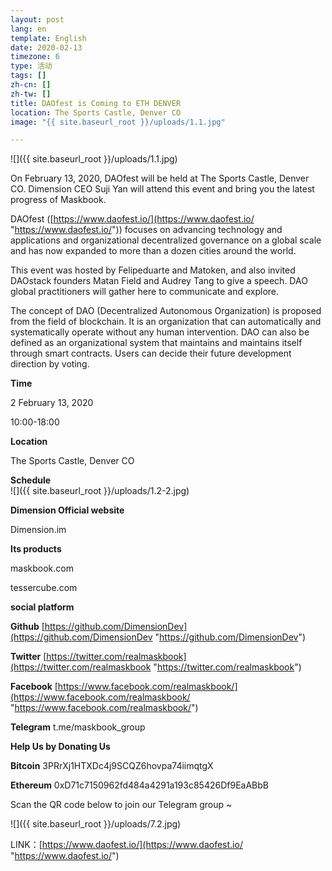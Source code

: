```yaml
---
layout: post
lang: en
template: English
date: 2020-02-13
timezone: 6
type: 活动
tags: []
zh-cn: []
zh-tw: []
title: DAOfest is Coming to ETH DENVER
location: The Sports Castle, Denver CO
image: "{{ site.baseurl_root }}/uploads/1.1.jpg"

---
```

![]({{ site.baseurl_root }}/uploads/1.1.jpg)

On February 13, 2020, DAOfest will be held at The Sports Castle, Denver CO. Dimension CEO Suji Yan will attend this event and bring you the latest progress of Maskbook.

DAOfest ([https://www.daofest.io/](https://www.daofest.io/ "https://www.daofest.io/")) focuses on advancing technology and applications and organizational decentralized governance on a global scale and has now expanded to more than a dozen cities around the world.

This event was hosted by Felipeduarte and Matoken, and also invited DAOstack founders Matan Field and Audrey Tang to give a speech. DAO global practitioners will gather here to communicate and explore.

The concept of DAO (Decentralized Autonomous Organization) is proposed from the field of blockchain. It is an organization that can automatically and systematically operate without any human intervention. DAO can also be defined as an organizational system that maintains and maintains itself through smart contracts. Users can decide their future development direction by voting.

**Time**

2 February 13, 2020

10:00-18:00

**Location**

The Sports Castle, Denver CO

**Schedule**  
![]({{ site.baseurl_root }}/uploads/1.2-2.jpg)

**Dimension Official website**

Dimension.im

**Its products**

maskbook.com

tessercube.com

**social platform**

**Github** [https://github.com/DimensionDev](https://github.com/DimensionDev "https://github.com/DimensionDev")

**Twitter** [https://twitter.com/realmaskbook](https://twitter.com/realmaskbook "https://twitter.com/realmaskbook")

**Facebook** [https://www.facebook.com/realmaskbook/](https://www.facebook.com/realmaskbook/ "https://www.facebook.com/realmaskbook/")

**Telegram** t.me/maskbook_group

**Help Us by Donating Us**

**Bitcoin** 3PRrXj1HTXDc4j9SCQZ6hovpa74iimqtgX

**Ethereum** 0xD71c7150962fd484a4291a193c85426Df9EaABbB

Scan the QR code below to join our Telegram group \~

![]({{ site.baseurl_root }}/uploads/7.2.jpg)

LINK：[https://www.daofest.io/](https://www.daofest.io/ "https://www.daofest.io/")